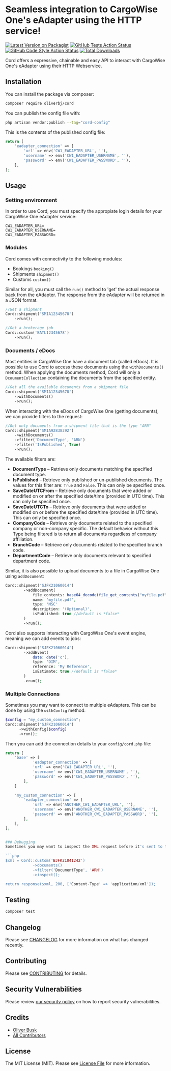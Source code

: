 # Seamless integration to CargoWise One's eAdapter using the HTTP service!

[![Latest Version on Packagist](https://img.shields.io/packagist/v/oliverbj/cord.svg?style=flat-square)](https://packagist.org/packages/oliverbj/cord)
[![GitHub Tests Action Status](https://img.shields.io/github/workflow/status/oliverbj/cord/run-tests?label=tests)](https://github.com/oliverbj/cord/actions?query=workflow%3Arun-tests+branch%3Amain)
[![GitHub Code Style Action Status](https://img.shields.io/github/workflow/status/oliverbj/cord/Fix%20PHP%20code%20style%20issues?label=code%20style)](https://github.com/oliverbj/cord/actions?query=workflow%3A"Fix+PHP+code+style+issues"+branch%3Amain)
[![Total Downloads](https://img.shields.io/packagist/dt/oliverbj/cord.svg?style=flat-square)](https://packagist.org/packages/oliverbj/cord)

Cord offers a expressive, chainable and easy API to interact with CargoWise One's eAdapter using their HTTP Webservice.

## Installation

You can install the package via composer:

```bash
composer require oliverbj/cord
```

You can publish the config file with:

```bash
php artisan vendor:publish --tag="cord-config"
```

This is the contents of the published config file:

```php
return [
    'eadapter_connection' => [
        'url' => env('CW1_EADAPTER_URL', ''),
        'username' => env('CW1_EADAPTER_USERNAME', ''),
        'password' => env('CW1_EADAPTER_PASSWORD', ''),
    ],
];
```

## Usage

### Setting environment
In order to use Cord, you must specify the appropiate login details for your CargoWise One eAdapter service:

```env
CW1_EADAPTER_URL=
CW1_EADAPTER_USERNAME=
CW1_EADAPTER_PASSWORD=
```

### Modules

Cord comes with connectivity to the following modules:
 - Bookings `booking()`
 - Shipments `shipment()`
 - Customs `custom()`

Similar for all, you must call the `run()` method to 'get' the actual response back from the eAdapter. The response from the eAdapter will be returned in a JSON format.

```php
//Get a shipment
Cord::shipment('SMIA12345678')
    ->run();

//Get a brokerage job
Cord::custom('BATL12345678')
    ->run();
```

### Documents / eDocs
Most entities in CargoWise One have a document tab (called eDocs). It is possible to use Cord to access these documents using the `withDocuments()` method.
When applying the documents method, Cord will only a `DcoumentCollection` containing the documents from the specified entity.

```php
//Get all the available documents from a shipment file
Cord::shipment('SMIA12345678')
    ->withDocuments()
    ->run();
```
When interacting with the eDocs of CargoWise One (getting documents), we can provide filters to the request:

```php
//Get only documents from a shipment file that is the type "ARN"
Cord::shipment('SMIA92838292')
    ->withDocuments()
    ->filter('DocumentType', 'ARN')
    ->filter('IsPublished', True)
    ->run();
```

The available filters are:
 - **DocumentType** – Retrieve only documents matching the specified document type.
 - **IsPublished** – Retrieve only published or un-published documents. The values for this filter are: `True` and `False`. This can only be specified once.
 - **SaveDateUTCFrom** – Retrieve only documents that were added or modified on or after the specified date/time (provided in UTC time). This can only be specified once.
 - **SaveDateUTCTo** – Retrieve only documents that were added or modified on or before the specified date/time (provided in UTC time). This can only be specified once.
 - **CompanyCode** – Retrieve only documents related to the specified company or non-company specific. The default behavior without this Type being filtered is to return all documents regardless of company affiliation.
 - **BranchCode** – Retrieve only documents related to the specified branch code.
 - **DepartmentCode** – Retrieve only documents relevant to specified department code.

Similar, it is also possible to upload documents to a file in CargoWise One using `addDocument`:

```php
Cord::shipment('SJFK21060014')
        ->addDocument(
            file_contents: base64_decode(file_get_contents("myfile.pdf")),
            name: 'myfile.pdf',
            type: 'MSC'
            description: '(Optional)',
            isPublished: true //default is *false*
        )
        ->run();
```

Cord also supports interacting with CargoWise One's event engine, meaning we can add events to jobs:

```php
Cord::shipment('SJFK21060014')
        ->addEvent(
            date: date('c'),
            type: 'DIM',
            reference: 'My Reference',
            isEstimate: true //default is *false*
        )
        ->run();
```

### Multiple Connections

Sometimes you may want to connect to multiple eAdapters. This can be done by using the `withConfig` method:

```php
$config = "my_custom_connection";
Cord::shipment('SJFK21060014')
      ->withConfig($config)
      ->run();
```

Then you can add the connection details to your `config/cord.php` file:

```php
return [
    'base' => [
            'eadapter_connection' => [
            'url' => env('CW1_EADAPTER_URL', ''),
            'username' => env('CW1_EADAPTER_USERNAME', ''),
            'password' => env('CW1_EADAPTER_PASSWORD', ''),
        ],
    ]

    'my_custom_connection' => [
        'eadapter_connection' => [
            'url' => env('ANOTHER_CW1_EADAPTER_URL', ''),
            'username' => env('ANOTHER_CW1_EADAPTER_USERNAME', ''),
            'password' => env('ANOTHER_CW1_EADAPTER_PASSWORD', ''),
        ],
    ],
];
```

```php

### Debugging
Sometimes you may want to inspect the XML request before it's sent to the eAdapter. To do this, you can simply call the `inspect()` method. This will return the XML string repesentation:

```php
$xml = Cord::custom('BJFK21041242')
            ->documents()
            ->filter('DocumentType', 'ARN')
            ->inspect();

return response($xml, 200, ['Content-Type' => 'application/xml']);
```



## Testing

```bash
composer test
```

## Changelog

Please see [CHANGELOG](CHANGELOG.md) for more information on what has changed recently.

## Contributing

Please see [CONTRIBUTING](https://github.com/oliverbj/.github/blob/main/CONTRIBUTING.md) for details.

## Security Vulnerabilities

Please review [our security policy](../../security/policy) on how to report security vulnerabilities.

## Credits

- [Oliver Busk](https://github.com/oliverbj)
- [All Contributors](../../contributors)

## License

The MIT License (MIT). Please see [License File](LICENSE.md) for more information.
